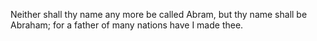 Neither shall thy name any more be called Abram, but thy name shall be Abraham; for a father of many nations have I made thee.
